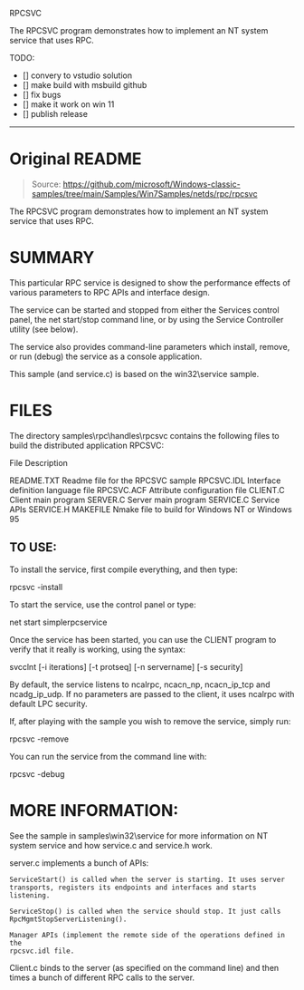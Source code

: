 RPCSVC

The RPCSVC program demonstrates how to implement an NT system service that 
uses RPC.



TODO: 

- [] convery to vstudio solution
- [] make build with msbuild github
- [] fix bugs
- [] make it work on win 11
- [] publish release


---

# Original README 

> Source: https://github.com/microsoft/Windows-classic-samples/tree/main/Samples/Win7Samples/netds/rpc/rpcsvc

The RPCSVC program demonstrates how to implement an NT system service that 
uses RPC.

SUMMARY
=======

This particular RPC service is designed to show the performance effects of 
various parameters to RPC APIs and interface design.

The service can be started and stopped from either the Services control 
panel, the net start/stop command line, or by using the Service Controller 
utility (see below).

The service also provides command-line parameters which install, remove, or 
run (debug) the service as a console application.

This sample (and service.c) is based on the win32\service sample.

FILES
=====

The directory samples\rpc\handles\rpcsvc contains the following files to
build the distributed application RPCSVC:

File          Description

README.TXT    Readme file for the RPCSVC sample
RPCSVC.IDL    Interface definition language file
RPCSVC.ACF    Attribute configuration file
CLIENT.C      Client main program
SERVER.C      Server main program
SERVICE.C     Service APIs
SERVICE.H
MAKEFILE      Nmake file to build for Windows NT or Windows 95

TO USE:
-------

To install the service, first compile everything, and then type:

  rpcsvc -install

To start the service, use the control panel or type:

  net start simplerpcservice

Once the service has been started, you can use the CLIENT program to verify 
that it really is working, using the syntax:

  svcclnt [-i iterations] [-t protseq] [-n servername] [-s security]

By default, the service listens to ncalrpc, ncacn_np, ncacn_ip_tcp and 
ncadg_ip_udp.  If no parameters are passed to the client, it uses ncalrpc 
with default LPC security.
    
If, after playing with the sample you wish to remove the service, simply 
run:

  rpcsvc -remove

You can run the service from the command line with:

  rpcsvc -debug

MORE INFORMATION:
=================

See the sample in samples\win32\service for more information on NT system 
service and how service.c and service.h work.

server.c implements a bunch of APIs:

    ServiceStart() is called when the server is starting. It uses server 
    transports, registers its endpoints and interfaces and starts listening.

    ServiceStop() is called when the service should stop. It just calls 
    RpcMgmtStopServerListening().

    Manager APIs (implement the remote side of the operations defined in the 
    rpcsvc.idl file.

Client.c binds to the server (as specified on the command line) and then 
times a bunch of different RPC calls to the server.
